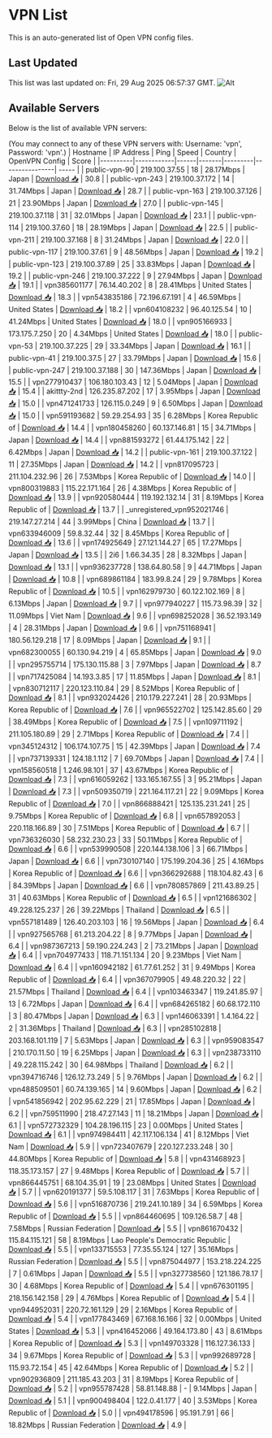 # VPN List

This is an auto-generated list of Open VPN config files.

## Last Updated

This list was last updated on: Fri, 29 Aug 2025 06:57:37 GMT.
![Alt](https://repobeats.axiom.co/api/embed/186b98318ef1479477931607c1ad7d823f12451f.svg "Repobeats analytics image")

## Available Servers

Below is the list of available VPN servers:

(You may connect to any of these VPN servers with: Username: 'vpn', Password: 'vpn'.)
| Hostname | IP Address | Ping | Speed | Country | OpenVPN Config | Score |
|----------|------------|------|-------|---------|----------------| ----- |
| public-vpn-90 | 219.100.37.55 | 18 | 28.17Mbps | Japan | [Download 📥](./configs/server_0_JP.ovpn) | 30.8 |
| public-vpn-243 | 219.100.37.172 | 14 | 31.74Mbps | Japan | [Download 📥](./configs/server_1_JP.ovpn) | 28.7 |
| public-vpn-163 | 219.100.37.126 | 21 | 23.90Mbps | Japan | [Download 📥](./configs/server_2_JP.ovpn) | 27.0 |
| public-vpn-145 | 219.100.37.118 | 31 | 32.01Mbps | Japan | [Download 📥](./configs/server_3_JP.ovpn) | 23.1 |
| public-vpn-114 | 219.100.37.60 | 18 | 28.19Mbps | Japan | [Download 📥](./configs/server_4_JP.ovpn) | 22.5 |
| public-vpn-211 | 219.100.37.168 | 8 | 31.24Mbps | Japan | [Download 📥](./configs/server_5_JP.ovpn) | 22.0 |
| public-vpn-117 | 219.100.37.61 | 9 | 48.56Mbps | Japan | [Download 📥](./configs/server_6_JP.ovpn) | 19.2 |
| public-vpn-123 | 219.100.37.89 | 25 | 33.83Mbps | Japan | [Download 📥](./configs/server_7_JP.ovpn) | 19.2 |
| public-vpn-246 | 219.100.37.222 | 9 | 27.94Mbps | Japan | [Download 📥](./configs/server_8_JP.ovpn) | 19.1 |
| vpn385601177 | 76.14.40.202 | 8 | 28.41Mbps | United States | [Download 📥](./configs/server_9_US.ovpn) | 18.3 |
| vpn543835186 | 72.196.67.191 | 4 | 46.59Mbps | United States | [Download 📥](./configs/server_10_US.ovpn) | 18.2 |
| vpn604108232 | 96.40.125.54 | 10 | 41.24Mbps | United States | [Download 📥](./configs/server_11_US.ovpn) | 18.0 |
| vpn905166933 | 173.175.7.250 | 20 | 4.34Mbps | United States | [Download 📥](./configs/server_12_US.ovpn) | 18.0 |
| public-vpn-53 | 219.100.37.225 | 29 | 33.34Mbps | Japan | [Download 📥](./configs/server_13_JP.ovpn) | 16.1 |
| public-vpn-41 | 219.100.37.5 | 27 | 33.79Mbps | Japan | [Download 📥](./configs/server_14_JP.ovpn) | 15.6 |
| public-vpn-247 | 219.100.37.188 | 30 | 147.36Mbps | Japan | [Download 📥](./configs/server_15_JP.ovpn) | 15.5 |
| vpn277910437 | 106.180.103.43 | 12 | 5.04Mbps | Japan | [Download 📥](./configs/server_16_JP.ovpn) | 15.4 |
| akittty-2nd | 126.235.87.202 | 17 | 3.95Mbps | Japan | [Download 📥](./configs/server_17_JP.ovpn) | 15.0 |
| vpn471241733 | 126.115.0.249 | 9 | 6.50Mbps | Japan | [Download 📥](./configs/server_18_JP.ovpn) | 15.0 |
| vpn591193682 | 59.29.254.93 | 35 | 6.28Mbps | Korea Republic of | [Download 📥](./configs/server_19_KR.ovpn) | 14.4 |
| vpn180458260 | 60.137.146.81 | 15 | 34.71Mbps | Japan | [Download 📥](./configs/server_20_JP.ovpn) | 14.4 |
| vpn881593272 | 61.44.175.142 | 22 | 6.42Mbps | Japan | [Download 📥](./configs/server_21_JP.ovpn) | 14.2 |
| public-vpn-161 | 219.100.37.122 | 11 | 27.35Mbps | Japan | [Download 📥](./configs/server_22_JP.ovpn) | 14.2 |
| vpn817095723 | 211.104.232.96 | 26 | 7.53Mbps | Korea Republic of | [Download 📥](./configs/server_23_KR.ovpn) | 14.0 |
| vpn800319883 | 115.22.171.164 | 26 | 4.38Mbps | Korea Republic of | [Download 📥](./configs/server_24_KR.ovpn) | 13.9 |
| vpn920580444 | 119.192.132.14 | 31 | 8.19Mbps | Korea Republic of | [Download 📥](./configs/server_25_KR.ovpn) | 13.7 |
| _unregistered_vpn952021746 | 219.147.27.214 | 44 | 3.99Mbps | China | [Download 📥](./configs/server_26_CN.ovpn) | 13.7 |
| vpn633946009 | 59.8.32.44 | 32 | 8.45Mbps | Korea Republic of | [Download 📥](./configs/server_27_KR.ovpn) | 13.6 |
| vpn174925649 | 27.121.144.27 | 65 | 17.27Mbps | Japan | [Download 📥](./configs/server_28_JP.ovpn) | 13.5 |
| 2i6 | 1.66.34.35 | 28 | 8.32Mbps | Japan | [Download 📥](./configs/server_29_JP.ovpn) | 13.1 |
| vpn936237728 | 138.64.80.58 | 9 | 44.71Mbps | Japan | [Download 📥](./configs/server_30_JP.ovpn) | 10.8 |
| vpn689861184 | 183.99.8.24 | 29 | 9.78Mbps | Korea Republic of | [Download 📥](./configs/server_31_KR.ovpn) | 10.5 |
| vpn162979730 | 60.122.102.169 | 8 | 6.13Mbps | Japan | [Download 📥](./configs/server_32_JP.ovpn) | 9.7 |
| vpn977940227 | 115.73.98.39 | 32 | 11.09Mbps | Viet Nam | [Download 📥](./configs/server_33_VN.ovpn) | 9.6 |
| vpn698252028 | 36.52.193.149 | 4 | 28.31Mbps | Japan | [Download 📥](./configs/server_34_JP.ovpn) | 9.6 |
| vpn751168941 | 180.56.129.218 | 17 | 8.09Mbps | Japan | [Download 📥](./configs/server_35_JP.ovpn) | 9.1 |
| vpn682300055 | 60.130.94.219 | 4 | 65.85Mbps | Japan | [Download 📥](./configs/server_36_JP.ovpn) | 9.0 |
| vpn295755714 | 175.130.115.88 | 3 | 7.97Mbps | Japan | [Download 📥](./configs/server_37_JP.ovpn) | 8.7 |
| vpn717425084 | 14.193.3.85 | 17 | 11.85Mbps | Japan | [Download 📥](./configs/server_38_JP.ovpn) | 8.1 |
| vpn830712117 | 220.123.110.84 | 29 | 8.52Mbps | Korea Republic of | [Download 📥](./configs/server_39_KR.ovpn) | 8.1 |
| vpn932024426 | 210.179.227.241 | 28 | 20.93Mbps | Korea Republic of | [Download 📥](./configs/server_40_KR.ovpn) | 7.6 |
| vpn965522702 | 125.142.85.60 | 29 | 38.49Mbps | Korea Republic of | [Download 📥](./configs/server_41_KR.ovpn) | 7.5 |
| vpn109711192 | 211.105.180.89 | 29 | 2.71Mbps | Korea Republic of | [Download 📥](./configs/server_42_KR.ovpn) | 7.4 |
| vpn345124312 | 106.174.107.75 | 15 | 42.39Mbps | Japan | [Download 📥](./configs/server_43_JP.ovpn) | 7.4 |
| vpn737139331 | 124.18.1.112 | 7 | 69.70Mbps | Japan | [Download 📥](./configs/server_44_JP.ovpn) | 7.4 |
| vpn158560518 | 1.246.98.101 | 37 | 43.67Mbps | Korea Republic of | [Download 📥](./configs/server_45_KR.ovpn) | 7.3 |
| vpn616059262 | 133.165.167.55 | 3 | 95.21Mbps | Japan | [Download 📥](./configs/server_46_JP.ovpn) | 7.3 |
| vpn509350719 | 221.164.117.21 | 22 | 9.09Mbps | Korea Republic of | [Download 📥](./configs/server_47_KR.ovpn) | 7.0 |
| vpn866888421 | 125.135.231.241 | 25 | 9.75Mbps | Korea Republic of | [Download 📥](./configs/server_48_KR.ovpn) | 6.8 |
| vpn657892053 | 220.118.166.89 | 30 | 7.51Mbps | Korea Republic of | [Download 📥](./configs/server_49_KR.ovpn) | 6.7 |
| vpn736326030 | 58.232.230.23 | 33 | 50.11Mbps | Korea Republic of | [Download 📥](./configs/server_50_KR.ovpn) | 6.6 |
| vpn539990508 | 220.144.138.106 | 3 | 66.71Mbps | Japan | [Download 📥](./configs/server_51_JP.ovpn) | 6.6 |
| vpn730107140 | 175.199.204.36 | 25 | 4.16Mbps | Korea Republic of | [Download 📥](./configs/server_52_KR.ovpn) | 6.6 |
| vpn366292688 | 118.104.82.43 | 6 | 84.39Mbps | Japan | [Download 📥](./configs/server_53_JP.ovpn) | 6.6 |
| vpn780857869 | 211.43.89.25 | 31 | 40.63Mbps | Korea Republic of | [Download 📥](./configs/server_54_KR.ovpn) | 6.5 |
| vpn121686302 | 49.228.125.237 | 26 | 39.22Mbps | Thailand | [Download 📥](./configs/server_55_TH.ovpn) | 6.5 |
| vpn557181489 | 126.40.203.103 | 16 | 19.56Mbps | Japan | [Download 📥](./configs/server_56_JP.ovpn) | 6.4 |
| vpn927565768 | 61.213.204.22 | 8 | 9.77Mbps | Japan | [Download 📥](./configs/server_57_JP.ovpn) | 6.4 |
| vpn987367213 | 59.190.224.243 | 2 | 73.21Mbps | Japan | [Download 📥](./configs/server_58_JP.ovpn) | 6.4 |
| vpn704977433 | 118.71.151.134 | 20 | 9.23Mbps | Viet Nam | [Download 📥](./configs/server_59_VN.ovpn) | 6.4 |
| vpn160942182 | 61.77.61.252 | 31 | 9.49Mbps | Korea Republic of | [Download 📥](./configs/server_60_KR.ovpn) | 6.4 |
| vpn367079905 | 49.48.220.32 | 22 | 21.57Mbps | Thailand | [Download 📥](./configs/server_61_TH.ovpn) | 6.4 |
| vpn103463347 | 119.241.85.97 | 13 | 6.72Mbps | Japan | [Download 📥](./configs/server_62_JP.ovpn) | 6.4 |
| vpn684265182 | 60.68.172.110 | 3 | 80.47Mbps | Japan | [Download 📥](./configs/server_63_JP.ovpn) | 6.3 |
| vpn146063391 | 1.4.164.22 | 2 | 31.36Mbps | Thailand | [Download 📥](./configs/server_64_TH.ovpn) | 6.3 |
| vpn285102818 | 203.168.101.119 | 7 | 5.63Mbps | Japan | [Download 📥](./configs/server_65_JP.ovpn) | 6.3 |
| vpn959083547 | 210.170.11.50 | 19 | 6.25Mbps | Japan | [Download 📥](./configs/server_66_JP.ovpn) | 6.3 |
| vpn238733110 | 49.228.115.242 | 30 | 64.98Mbps | Thailand | [Download 📥](./configs/server_67_TH.ovpn) | 6.2 |
| vpn394716746 | 126.12.73.249 | 5 | 9.76Mbps | Japan | [Download 📥](./configs/server_68_JP.ovpn) | 6.2 |
| vpn488509501 | 60.74.139.165 | 14 | 9.60Mbps | Japan | [Download 📥](./configs/server_69_JP.ovpn) | 6.2 |
| vpn541856942 | 202.95.62.229 | 21 | 17.85Mbps | Japan | [Download 📥](./configs/server_70_JP.ovpn) | 6.2 |
| vpn759511990 | 218.47.27.143 | 11 | 18.21Mbps | Japan | [Download 📥](./configs/server_71_JP.ovpn) | 6.1 |
| vpn572732329 | 104.28.196.115 | 23 | 0.00Mbps | United States | [Download 📥](./configs/server_72_US.ovpn) | 6.1 |
| vpn974984411 | 42.117.106.134 | 41 | 8.12Mbps | Viet Nam | [Download 📥](./configs/server_73_VN.ovpn) | 5.9 |
| vpn723407679 | 220.127.233.248 | 30 | 44.80Mbps | Korea Republic of | [Download 📥](./configs/server_74_KR.ovpn) | 5.8 |
| vpn431468923 | 118.35.173.157 | 27 | 9.48Mbps | Korea Republic of | [Download 📥](./configs/server_75_KR.ovpn) | 5.7 |
| vpn866445751 | 68.104.35.91 | 19 | 23.08Mbps | United States | [Download 📥](./configs/server_76_US.ovpn) | 5.7 |
| vpn620191377 | 59.5.108.117 | 31 | 7.63Mbps | Korea Republic of | [Download 📥](./configs/server_77_KR.ovpn) | 5.6 |
| vpn516870736 | 219.241.10.189 | 34 | 6.59Mbps | Korea Republic of | [Download 📥](./configs/server_78_KR.ovpn) | 5.5 |
| vpn864460695 | 109.126.58.7 | 48 | 7.58Mbps | Russian Federation | [Download 📥](./configs/server_79_RU.ovpn) | 5.5 |
| vpn861670432 | 115.84.115.121 | 58 | 8.19Mbps | Lao People's Democratic Republic | [Download 📥](./configs/server_80_LA.ovpn) | 5.5 |
| vpn133715553 | 77.35.55.124 | 127 | 35.16Mbps | Russian Federation | [Download 📥](./configs/server_81_RU.ovpn) | 5.5 |
| vpn875044977 | 153.218.224.225 | 7 | 0.61Mbps | Japan | [Download 📥](./configs/server_82_JP.ovpn) | 5.5 |
| vpn327738560 | 121.186.78.17 | 30 | 4.68Mbps | Korea Republic of | [Download 📥](./configs/server_83_KR.ovpn) | 5.4 |
| vpn676301195 | 218.156.142.158 | 29 | 4.76Mbps | Korea Republic of | [Download 📥](./configs/server_84_KR.ovpn) | 5.4 |
| vpn944952031 | 220.72.161.129 | 29 | 2.16Mbps | Korea Republic of | [Download 📥](./configs/server_85_KR.ovpn) | 5.4 |
| vpn177843469 | 67.168.16.166 | 32 | 0.00Mbps | United States | [Download 📥](./configs/server_86_US.ovpn) | 5.3 |
| vpn416452066 | 49.164.173.80 | 43 | 8.61Mbps | Korea Republic of | [Download 📥](./configs/server_87_KR.ovpn) | 5.3 |
| vpn149703328 | 116.127.36.133 | 34 | 9.67Mbps | Korea Republic of | [Download 📥](./configs/server_88_KR.ovpn) | 5.3 |
| vpn992689728 | 115.93.72.154 | 45 | 42.64Mbps | Korea Republic of | [Download 📥](./configs/server_89_KR.ovpn) | 5.2 |
| vpn902936809 | 211.185.43.203 | 31 | 8.19Mbps | Korea Republic of | [Download 📥](./configs/server_90_KR.ovpn) | 5.2 |
| vpn955787428 | 58.81.148.88 | - | 9.14Mbps | Japan | [Download 📥](./configs/server_91_JP.ovpn) | 5.1 |
| vpn900498404 | 122.0.41.177 | 40 | 3.53Mbps | Korea Republic of | [Download 📥](./configs/server_92_KR.ovpn) | 5.0 |
| vpn494178596 | 95.191.7.91 | 66 | 18.82Mbps | Russian Federation | [Download 📥](./configs/server_93_RU.ovpn) | 4.9 |
